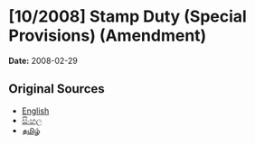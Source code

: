 # [10/2008] Stamp Duty (Special Provisions) (Amendment)

**Date:** 2008-02-29

## Original Sources

- [English](https://documents.gov.lk/view/acts/2008/2/10-2008_E.pdf)
- [සිංහල](https://documents.gov.lk/view/acts/2008/2/10-2008_S.pdf)
- [தமிழ்](https://documents.gov.lk/view/acts/2008/2/10-2008_T.pdf)
